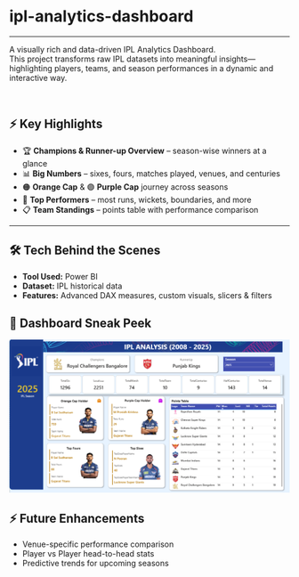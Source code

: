 # ipl-analytics-dashboard
---------------------------------

A visually rich and data-driven IPL Analytics Dashboard.  
This project transforms raw IPL datasets into meaningful insights—highlighting players, teams, and season performances in a dynamic and interactive way.  

<br>

## ⚡ Key Highlights
 
- 🏆 **Champions & Runner-up Overview** – season-wise winners at a glance  
- 📊 **Big Numbers** – sixes, fours, matches played, venues, and centuries  
- 🟠 **Orange Cap** & 🟣 **Purple Cap** journey across seasons  
- 🥇 **Top Performers** – most runs, wickets, boundaries, and more  
- 📋 **Team Standings** – points table with performance comparison  

---

## 🛠️ Tech Behind the Scenes  
- **Tool Used:** Power BI  
- **Dataset:** IPL historical data  
- **Features:** Advanced DAX measures, custom visuals, slicers & filters


## 🌟 Dashboard Sneak Peek  
![Dashboard Screenshot](https://github.com/ChaitraliM97/ipl-analytics-dashboard/blob/main/IPL_Dashboard.png)  


## ⚡ Future Enhancements  
-  Venue-specific performance comparison  
-  Player vs Player head-to-head stats  
-  Predictive trends for upcoming seasons  

